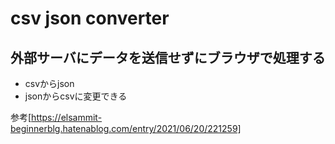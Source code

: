 # csv json converter

## 外部サーバにデータを送信せずにブラウザで処理する

- csvからjson
- jsonからcsvに変更できる

参考[https://elsammit-beginnerblg.hatenablog.com/entry/2021/06/20/221259]
